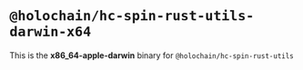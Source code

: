 # `@holochain/hc-spin-rust-utils-darwin-x64`

This is the **x86_64-apple-darwin** binary for `@holochain/hc-spin-rust-utils`
